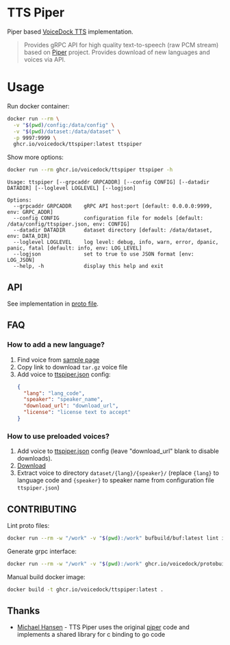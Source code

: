 # TTS Piper
Piper based [VoiceDock TTS](https://github.com/voicedock/voicedock-specs/tree/main/proto/voicedock/core/tts/v1) implementation.

> Provides gRPC API for high quality text-to-speech (raw PCM stream) based on [Piper](https://github.com/rhasspy/piper) project.
> Provides download of new languages and voices via API.

# Usage
Run docker container:
```bash
docker run --rm \
  -v "$(pwd)/config:/data/config" \
  -v "$(pwd)/dataset:/data/dataset" \
  -p 9997:9999 \
  ghcr.io/voicedock/ttspiper:latest ttspiper
```

Show more options:
```bash
docker run --rm ghcr.io/voicedock/ttspiper ttspiper -h
```
```
Usage: ttspiper [--grpcaddr GRPCADDR] [--config CONFIG] [--datadir DATADIR] [--loglevel LOGLEVEL] [--logjson]

Options:
  --grpcaddr GRPCADDR    gRPC API host:port [default: 0.0.0.0:9999, env: GRPC_ADDR]
  --config CONFIG        configuration file for models [default: /data/config/ttspiper.json, env: CONFIG]
  --datadir DATADIR      dataset directory [default: /data/dataset, env: DATA_DIR]
  --loglevel LOGLEVEL    log level: debug, info, warn, error, dpanic, panic, fatal [default: info, env: LOG_LEVEL]
  --logjson              set to true to use JSON format [env: LOG_JSON]
  --help, -h             display this help and exit
```
## API
See implementation in [proto file](https://github.com/voicedock/voicedock-specs/blob/main/proto/voicedock/core/tts/v1/tts_api.proto).

## FAQ
### How to add a new language?
1. Find voice from [sample page](https://rhasspy.github.io/piper-samples/)
2. Copy link to download `tar.gz` voice file
3. Add voice to [ttspiper.json](config%2Fttspiper.json) config:
   ```json
   {
     "lang": "lang_code",
     "speaker": "speaker_name",
     "download_url": "download_url",
     "license": "license text to accept"
   }
    ```

### How to use preloaded voices?
1. Add voice to [ttspiper.json](config%2Fttspiper.json) config (leave "download_url" blank to disable downloads).
2. [Download](https://rhasspy.github.io/piper-samples/)
3. Extract voice to directory `dataset/{lang}/{speaker}/` (replace `{lang}` to language code and `{speaker}` to speaker name from configuration file  `ttspiper.json`)


## CONTRIBUTING
Lint proto files:
```bash
docker run --rm -w "/work" -v "$(pwd):/work" bufbuild/buf:latest lint internal/api/grpc/proto
```
Generate grpc interface:
```bash
docker run --rm -w "/work" -v "$(pwd):/work" ghcr.io/voicedock/protobuilder:1.0.0 generate internal/api/grpc/proto --template internal/api/grpc/proto/buf.gen.yaml
```
Manual build docker image:
```bash
docker build -t ghcr.io/voicedock/ttspiper:latest .
```

## Thanks
 * [Michael Hansen](https://github.com/synesthesiam) - TTS Piper uses the original [piper](https://github.com/rhasspy/piper) code and implements a shared library for c binding to go code
